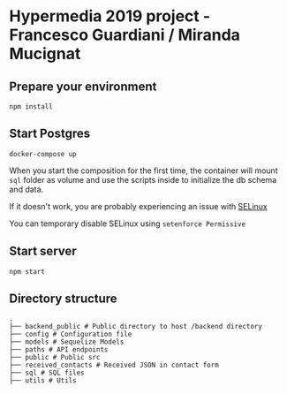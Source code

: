# Hypermedia 2019 project - Francesco Guardiani / Miranda Mucignat

## Prepare your environment

```
npm install
```

## Start Postgres

```
docker-compose up
```

When you start the composition for the first time,
the container will mount `sql` folder as volume and use the scripts inside to initialize
the db schema and data.

If it doesn't work, you are probably experiencing an issue with [SELinux](https://www.projectatomic.io/blog/2015/06/using-volumes-with-docker-can-cause-problems-with-selinux/)

You can temporary disable SELinux using `setenforce Permissive`

## Start server

```
npm start
```

## Directory structure

```
.
├── backend_public # Public directory to host /backend directory
├── config # Configuration file
├── models # Sequelize Models
├── paths # API endpoints
├── public # Public src
├── received_contacts # Received JSON in contact form
├── sql # SQL files
├── utils # Utils

```